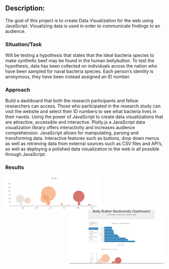 ## Description:
The goal of this project is to create Data Visualization for the web using JavaScript. 
Visualizing data is used in order to communicate findings to an audience. 

### Situation/Task
Will be testing a hypothesis that states that the ideal bacteria species to make synthetic beef may be found in the human bellybutton.
To test the hypothesis, data has been collected on individuals across the nation who have been sampled for naval bacteria species.
Each person’s identity is anonymous, they have been instead assigned an ID number. 

### Approach
Build a dashboard that both the research participants and fellow researchers can access. Those who participated in the research study can visit the website and select their ID numbers to see what bacteria lives in their navels. Using the power of JavaScript to create data visualizations that are attractive, accessible and interactive. Plotly.js a JavaScript data visualization library offers interactivity 
and increases audience comprehension. JavaScript allows for manipulating, parsing and transforming data. 
Interactive features such as buttons, drop down menus as well as retrieving data from external sources such as CSV files and API’s, 
as well as deploying a polished data visualization to the web is all possible through JavaScript.

### Results

<img align="left" width="300" src="/pic/bubble.png"><img align="right" width="300" src="/pic/Plotly_Dashboard.png"><br/>
